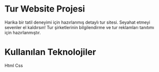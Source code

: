 # Tur Website Projesi
Harika bir tatil deneyimi için hazırlanmış detaylı tur sitesi. Seyahat etmeyi sevenler el kaldırsın! Tur şirketlerinin bilgilendirme ve tur reklamları tanıtımı için hazırlanmıştır.

# Kullanılan Teknolojiler
Html Css
